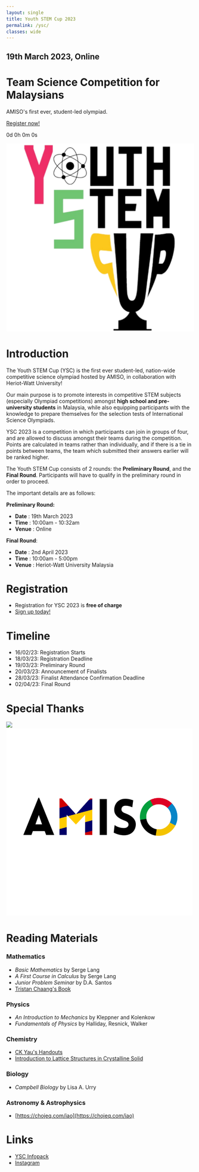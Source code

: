 ```yaml
---
layout: single
title: Youth STEM Cup 2023
permalink: /ysc/
classes: wide
---
```


<link href="/assets/images/ysc/ysc.css" type="text/css" rel="stylesheet" />
<script src="/assets/images/ysc/ysc.js"></script>

<div id="hero">
    <div id="countdown">
        <h2>19th March 2023, Online</h2>
        <h1>Team Science Competition for Malaysians</h1>
        <p>AMISO's first ever, student-led olympiad.</p>
        <a href="https://docs.google.com/forms/d/e/1FAIpQLSdc2pFR1OkagDBaTEmdLv5l76_yE1qJ-vc1S5Tte1SrqmOj5A/viewform" target="_blank">Register now!</a>
        <p id="timer">0d 0h 0m 0s</p>
    </div>
    <div id="logo"><img src="/assets/images/ysc/ysc-logo.png"/></div>
</div>


# Introduction
The Youth STEM Cup (YSC) is the first ever student-led, nation-wide competitive science olympiad hosted by AMISO, in collaboration with Heriot-Watt University!

Our main purpose is to promote interests in competitive STEM subjects (especially Olympiad competitions) amongst **high school and pre-university students** in Malaysia, while also equipping participants with the knowledge to prepare themselves for the selection tests of International Science Olympiads. 

YSC 2023 is a competition in which participants can join in groups of four, and are allowed to discuss amongst their teams during the competition. Points are calculated in teams rather than individually, and if there is a tie in points between teams, the team which submitted their answers earlier will be ranked higher.

The Youth STEM Cup consists of 2 rounds: the **Preliminary Round**, and the **Final Round**. Participants will have to qualify in the preliminary round in order to proceed.

The important details are as follows:

**Preliminary Round:**
- **Date**			: 19th March 2023 
- **Time**			: 10:00am - 10:32am
- **Venue**			: Online

**Final Round**:
- **Date**			: 2nd April 2023
- **Time**			: 10:00am - 5:00pm
- **Venue**			: Heriot-Watt University Malaysia



# Registration
- Registration for YSC 2023 is **free of charge**
- [Sign up today!](https://docs.google.com/forms/d/e/1FAIpQLSdc2pFR1OkagDBaTEmdLv5l76_yE1qJ-vc1S5Tte1SrqmOj5A/viewform?usp=sf_link)



# Timeline
- 16/02/23: Registration Starts
- 18/03/23: Registration Deadline
- 19/03/23: Preliminary Round
- 20/03/23: Announcement of Finalists
- 28/03/23: Finalist Attendance Confirmation Deadline
- 02/04/23: Final Round

<!-- # Schedule 
![Preliminary Round Schedule]()
![Final Round Day-Of Schedule]() -->




# Special Thanks
<!-- HWU Logo, AMISO Logo -->
<div id="logos">
    <img src="/assets/images/ysc/hwu.png"/>
    <img src="/assets/images/amiso-logo.png"/>
</div>

# Reading Materials

### Mathematics
- *Basic Mathematics* by Serge Lang
- *A First Course in Calculus* by Serge Lang
- *Junior Problem Seminar* by D.A. Santos
- [Tristan Chaang's Book](https://tristanchaang.github.io/mybook/)

### Physics
- *An Introduction to Mechanics* by Kleppner and Kolenkow
- *Fundamentals of Physics* by Halliday, Resnick, Walker

### Chemistry
- [CK Yau's Handouts](https://drive.google.com/drive/folders/1_YMI3C_rzULoGbdFbkBGiLnUULl1z4ek?usp=sharing)
- [Introduction to Lattice Structures in Crystalline Solid](https://chem.libretexts.org/Bookshelves/Inorganic_Chemistry/Inorganic_Chemistry_(LibreTexts)/07%3A_The_Crystalline_Solid_State/7.02%3A_Formulas_and_Structures_of_Solids/7.2.02%3A_Lattice_Structures_in_Crystalline_Solids)

### Biology
- *Campbell Biology* by Lisa A. Urry

### Astronomy & Astrophysics
- [https://chojeq.com/iao](https://chojeq.com/iao)


# Links
- [YSC Infopack](https://drive.google.com/drive/folders/1LjtgadPgM0KnxEAdvccQXBA0nJTEBHcO?usp=share_link)
- [Instagram](https://instagram.com/youthstemcup)


<div id="cmts-wrapper">
    <div id="cmts"></div> 
</div>
